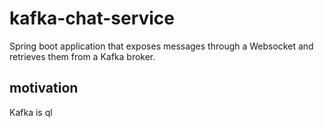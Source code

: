 # kafka-chat-service
Spring boot application that exposes messages through a Websocket and retrieves them from a Kafka broker.

## motivation
Kafka is ql